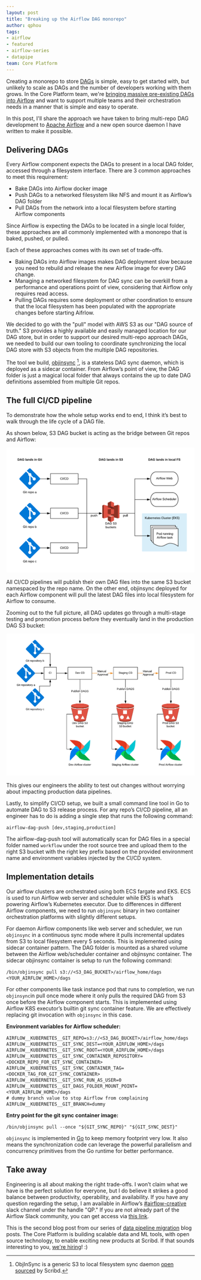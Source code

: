 ```yaml
---
layout: post
title: "Breaking up the Airflow DAG monorepo"
author: qphou
tags:
- airflow
- featured
- airflow-series
- datapipe
team: Core Platform
---
```



Creating a monorepo to store
[DAGs](https://airflow.apache.org/docs/stable/concepts.html#dags) is simple,
easy to get started with, but unlikely to scale as DAGs and the number of
developers working with them grows. In the Core Platform team, we're [bringing massive pre-existing DAGs
into Airflow](/blog/2020/modernizing-an-old-data-pipeline.html) and want to
support multiple teams and their orchestration needs in a manner that is simple
and easy to operate.

In this post, I'll share the approach we have taken to bring multi-repo DAG
development to [Apache Airflow](https://airflow.apache.org) and a new open
source daemon I have written to make it possible.


## Delivering DAGs

Every Airflow component expects the DAGs to present in a local DAG folder,
accessed through a filesystem interface. There are 3 common approaches to meet
this requirement:

* Bake DAGs into Airflow docker image
* Push DAGs to a networked filesystem like NFS and mount it as Airflow’s DAG
folder
* Pull DAGs from the network into a local filesystem before starting Airflow
components

Since Airflow is expecting the DAGs to be located in a single local folder,
these approaches are all commonly implemented with a monorepo that is baked,
pushed, or pulled.

Each of these approaches comes with its own set of trade-offs.

* Baking DAGs into Airflow images makes DAG deployment slow because you need to
  rebuild and release the new Airflow image for every DAG change.
* Managing a networked filesystem for DAG sync can be overkill from a performance and
  operations point of view, considering that Airflow only requires read access.
* Pulling DAGs requires some deployment or other coordination to ensure that the
  local filesystem has been populated with the appropriate changes before
  starting Aifrlow.

We decided to go with the "pull" model with AWS S3 as our "DAG source of
truth." S3 provides a highly available and easily managed location for our DAG
store, but in order to support our desired multi-repo approach DAGs, we needed
to build our own tooling to coordinate synchronizing the local DAG store with
S3 objects from the multiple DAG repositories.

The tool we build, [objinsync](https://github.com/scribd/objinsync) [^1], is a
stateless DAG sync daemon, which is deployed as a sidecar container. From
Airflow’s point of view, the DAG folder is just a magical local folder that
always contains the up to date DAG definitions assembled from multiple Git
repos.


## The full CI/CD pipeline

To demonstrate how the whole setup works end to end, I think it’s best to walk
through the life cycle of a DAG file.

As shown below, S3 DAG bucket is acting as the bridge between Git repos and
Airflow:

![Using S3 as the bridge](/post-images/2020-03-airflow/s3-as-bridge.png)

All CI/CD pipelines will publish their own DAG files into the same S3 bucket
namespaced by the repo name. On the other end, objinsync deployed for each
Airflow component will pull the latest DAG files into local filesystem for
Airflow to consume.

Zooming out to the full picture, all DAG updates go through a multi-stage
testing and promotion process before they eventually land in the production DAG
S3 bucket:

![DAG release pipeline](/post-images/2020-03-airflow/dag-release-pipeline.png)

This gives our engineers the ability to test out changes without worrying about
impacting production data pipelines.

Lastly, to simplify CI/CD setup, we built a small command line tool in Go to
automate DAG to S3 release process. For any repo’s CI/CD pipeline, all an
engineer has to do is adding a single step that runs the following command:

```
airflow-dag-push [dev,staging,production]
```

The airflow-dag-push tool will automatically scan for DAG files in a special
folder named `workflow` under the root source tree and upload them to the right
S3 bucket with the right key prefix based on the provided environment name and
environment variables injected by the CI/CD system.


## Implementation details

Our airflow clusters are orchestrated using both ECS fargate and EKS. ECS is
used to run Airflow web server and scheduler while EKS is what’s powering
Airflow’s Kubernetes executor. Due to differences in different Airflow
components, we need to run `objinsync` binary in two container orchestration
platforms with slightly different setups.

For daemon Airflow components like web server and scheduler, we run
`objinsync` in a continuous sync mode where it pulls incremental updates from
S3 to local filesystem every 5 seconds. This is implemented using sidecar
container pattern. The DAG folder is mounted as a shared volume between the
Airflow web/scheduler container and objinsync container. The sidecar
objinsync container is setup to run the following command:

```
/bin/objinsync pull s3://<S3_DAG_BUCKET>/airflow_home/dags <YOUR_AIRFLOW_HOME>/dags
```

For other components like task instance pod that runs to completion, we run
`objinsync`in pull once mode where it only pulls the required DAG from S3 once
before the Airflow component starts. This is implemented using Airflow K8S
executor’s builtin git sync container feature. We are effectively replacing git
invocation with `objinsync` in this case.

**Environment variables for Airflow scheduler:**

```
AIRFLOW__KUBERNETES__GIT_REPO=s3://<S3_DAG_BUCKET>/airflow_home/dags
AIRFLOW__KUBERNETES__GIT_SYNC_DEST=<YOUR_AIRFLOW_HOME>/dags
AIRFLOW__KUBERNETES__GIT_SYNC_ROOT=<YOUR_AIRFLOW_HOME>/dags
AIRFLOW__KUBERNETES__GIT_SYNC_CONTAINER_REPOSITORY=<DOCKER_REPO_FOR_GIT_SYNC_CONTAINER>
AIRFLOW__KUBERNETES__GIT_SYNC_CONTAINER_TAG=<DOCKER_TAG_FOR_GIT_SYNC_CONTAINER>
AIRFLOW__KUBERNETES__GIT_SYNC_RUN_AS_USER=0
AIRFLOW__KUBERNETES__GIT_DAGS_FOLDER_MOUNT_POINT=<YOUR_AIRFLOW_HOME>/dags
# dummy branch value to stop Airflow from complaining
AIRFLOW__KUBERNETES__GIT_BRANCH=dummy
```


**Entry point for the git sync container image:**

```
/bin/objinsync pull --once "${GIT_SYNC_REPO}" "${GIT_SYNC_DEST}"
```

`objinsync` is implemented in [Go](https://golang.org/) to keep memory footprint very low. It also means
the synchronization code can leverage the powerful parallelism and concurrency
primitives from the Go runtime for better performance.


## Take away

Engineering is all about making the right trade-offs. I won’t claim what we have
is the perfect solution for everyone, but I do believe it strikes a good
balance between productivity, operability, and availability. If you have any
question regarding the setup, I am available in Airflow’s
[#airflow-creative](https://apache-airflow.slack.com/messages/airflow-creative)
slack channel under the handle "QP." If you are not already part of the Airflow
Slack community, you can get access via
[this link](https://apache-airflow-slack.herokuapp.com/).

This is the second blog post from our series of [data pipeline
migration](/blog/2020/modernizing-an-old-data-pipeline.html)
blog posts.
The Core Platform is building scalable data and ML tools, with open source
technology, to enable exciting new products at Scribd. If that sounds
interesting to you, [we're hiring](/careers/#open-positions)! :)



[^1]: ObjInSync is a generic S3 to local filesystem sync daemon [open sourced](https://github.com/scribd/objinsync) by Scribd.
